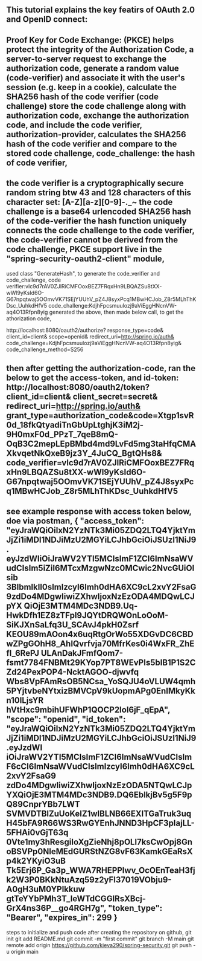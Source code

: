 This tutorial explains the key featirs of OAuth 2.0 and OpenID connect:
----------------
Proof Key for Code Exchange: (PKCE) helps protect the integrity of the Authorization Code,
a server-to-server request to exchange the authorization code,
generate a random value (code-verifier) and associate it with the user's session (e.g. keep in a cookie),
calculate the SHA256 hash of the code verifier (code challenge)
store the code challenge along with authorization code,
exchange the authorization code, and include the code verifier,
authorization-provider, calculates the SHA256 hash of the code verifier and compare to the stored code challenge,
code_challenge: the hash of code verifier,
-------------
the code verifier is a cryptographically secure random string btw 43 and 128 characters of this character set: [A-Z][a-z][0-9]-._~
the code challenge is a base64 urlencoded SHA256 hash of the code-verifier
the hash function uniquely connects the code challenge to the code verifier,
the code-verifier cannot be derived from the code challenge,
PKCE support live in the "spring-security-oauth2-client" module,
-----------------------
used class "GenerateHash", to generate the code_verifier and code_challenge,
code verifier:vlc9d7rAV0ZJlRiCMFOoxBEZ7FRqxHn9LBQAZSu8tXX-wWl9yKsId6O-G67npqtwaj5OOmvVK71SEjYUUhV_pZ4J8syxPcq1MBwHCJob_Z8r5MLhThKDsc_UuhkdHfV5
code_challenge:KdjhFpcsmuulozj9aViEggHNcnVW-aq4O13Rfpn8yig
generated the above, then made below call, to get the athorization code,

http://localhost:8080/oauth2/authorize?
response_type=code&
client_id=client&
scope=openid&
redirect_uri=http://spring.io/auth&
code_challenge=KdjhFpcsmuulozj9aViEggHNcnVW-aq4O13Rfpn8yig&
code_challenge_method=S256

then after getting the authorization-code, ran the below to get the access-token, and id-token:
http://localhost:8080/oauth2/token?
client_id=client&
client_secret=secret&
redirect_uri=http://spring.io/auth&
grant_type=authorization_code&code=Xtgp1svR0d_18fkQtyadiTnGbUpLtghjK3iM2j-9H0mxF0d_PPzT_7qeB8mQ-OqB3C2mepLEpBMbd4md9LvFd5mg3taHfqCMAXkvqetNkQxeB9jz3Y_4JuCQ_BgtQHs8&
code_verifier=vlc9d7rAV0ZJlRiCMFOoxBEZ7FRqxHn9LBQAZSu8tXX-wWl9yKsId6O-G67npqtwaj5OOmvVK71SEjYUUhV_pZ4J8syxPcq1MBwHCJob_Z8r5MLhThKDsc_UuhkdHfV5
------------
see example response with access token below, doe via postman,
{
    "access_token": "eyJraWQiOiIxN2YzNTk3Mi05ZDQ2LTQ4YjktYmJjZi1iMDI1NDJiMzU2MGYiLCJhbGciOiJSUzI1NiJ9.
                     eyJzdWIiOiJraWV2YTI5MCIsImF1ZCI6ImNsaWVudCIsIm5iZiI6MTcxMzgwNzc0MCwic2NvcGUiOlsib
                     3BlbmlkIl0sImlzcyI6Imh0dHA6XC9cL2xvY2FsaG9zdDo4MDgwIiwiZXhwIjoxNzEzODA4MDQwLCJpYX
                     QiOjE3MTM4MDc3NDB9.Uq-HwkDfh1EZ8zTFpl9JQYtDRQWOnLoOoM-SiKJXnSaLfq3U_SCAvJ4pkH0Zsrf
                     KEOU89mAOon4x6uqRtgOrWo55XDGvDC6CBDwZPgGOhH8_AhIQvrfvja70MfrKes0i4WxFR_ZhEfl_6RePJ
                     ULAnDakJFmfQom7-fsmt7784FNBMt29KYop7PT8WEvPIs5bIB1P1S2CZd24PexPOP4-NcktAGOO-djwvfq
                     Wbs8VpFAmRsOB5NCsa_YoSQJU4oVLUW4qmh5PYjtvbeNYtxizBMVCpV9kUopmAPg0EnIMkyKkn10ILjsYR
                     hVtHxc9mbihUFWhP1QOCP2IoI6jF_qEpA",
    "scope": "openid",
    "id_token": "eyJraWQiOiIxN2YzNTk3Mi05ZDQ2LTQ4YjktYmJjZi1iMDI1NDJiMzU2MGYiLCJhbGciOiJSUzI1NiJ9.eyJzdWI
                 iOiJraWV2YTI5MCIsImF1ZCI6ImNsaWVudCIsImF6cCI6ImNsaWVudCIsImlzcyI6Imh0dHA6XC9cL2xvY2FsaG9
                 zdDo4MDgwIiwiZXhwIjoxNzEzODA5NTQwLCJpYXQiOjE3MTM4MDc3NDB9.DQ6EblkjBv5g5F9pQ89CnprYBb7LWT
                 SVMVDTBlZuUoKeIZ1wlBLNB66EXlTGaTruk3uqH45bFA9R66WS3RwGYEnhJNND3HpCF3pIajLL-5FHAi0vGjT63q
                 0Vte1my3hResgiIoXgZieNhj8pOLl7ksCwOpj8GnoBSVPp0NleMEdGURStNZG8vF63KamkGEaRsXp4k2YKyiO3uB
                 Tk5Erj6P_Ga3p_WWA7RHEPPlwv_OcOEnTeaH3fjk2W3P0BKkNtuAzq59z2yFI37019VObju9-A0gH3uM0YPlkkuw
                 gtTeYYbPMh3T_leWTdCGGlRsXBcj-GrX4ns36P__go4RGH7g",
    "token_type": "Bearer",
    "expires_in": 299
}
---------------
steps to initialize and push code after creating the repository on github,
git init
git add README.md
git commit -m "first commit"
git branch -M main
git remote add origin https://github.com/kieva290/spring-security.git
git push -u origin main
